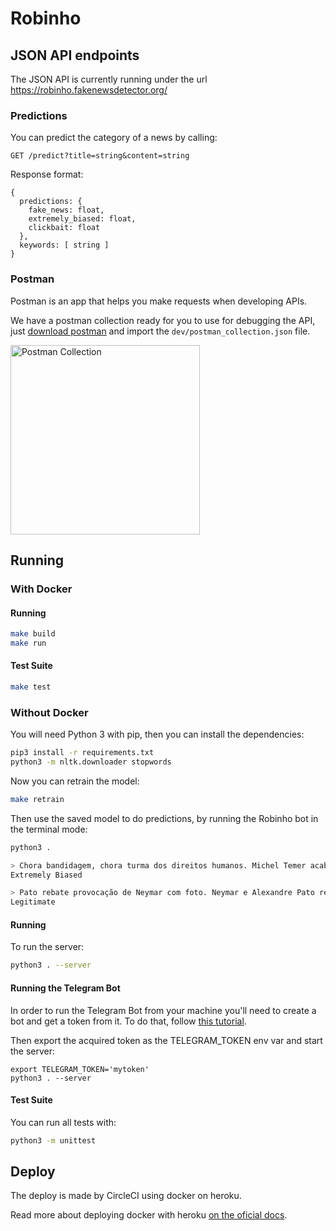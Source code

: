 # Robinho

## JSON API endpoints

The JSON API is currently running under the url https://robinho.fakenewsdetector.org/

### Predictions

You can predict the category of a news by calling:

`GET /predict?title=string&content=string`

Response format:

```
{
  predictions: {
    fake_news: float,
    extremely_biased: float,
    clickbait: float
  },
  keywords: [ string ]
}
```

### Postman

Postman is an app that helps you make requests when developing APIs.

We have a postman collection ready for you to use for debugging the API, just [download postman](https://www.getpostman.com/) and import the `dev/postman_collection.json` file.

<img width="303" alt="Postman Collection" src="https://user-images.githubusercontent.com/792201/34436375-8c11a10a-ec7c-11e7-8319-a567613701e4.png">

## Running

### With Docker

#### Running

```sh
make build
make run
```

#### Test Suite

```sh
make test
```

### Without Docker

You will need Python 3 with pip, then you can install the dependencies:

```sh
pip3 install -r requirements.txt
python3 -m nltk.downloader stopwords
```

Now you can retrain the model:

```sh
make retrain
```

Then use the saved model to do predictions, by running the Robinho bot in the terminal mode:

```sh
python3 .

> Chora bandidagem, chora turma dos direitos humanos. Michel Temer acaba de sancionar...
Extremely Biased

> Pato rebate provocação de Neymar com foto. Neymar e Alexandre Pato resolveram brincar com os cabelos um do outro...
Legitimate
```

#### Running

To run the server:

```sh
python3 . --server
```

#### Running the Telegram Bot

In order to run the Telegram Bot from your machine you'll need to create a bot and get a token from it.
To do that, follow [this tutorial](https://core.telegram.org/bots#6-botfather).

Then export the acquired token as the TELEGRAM_TOKEN env var and start the server:

```
export TELEGRAM_TOKEN='mytoken'
python3 . --server
```

#### Test Suite

You can run all tests with:

```sh
python3 -m unittest
```

## Deploy

The deploy is made by CircleCI using docker on heroku.

Read more about deploying docker with heroku [on the oficial docs](https://devcenter.heroku.com/articles/container-registry-and-runtime).
